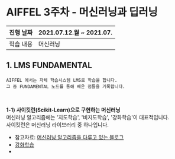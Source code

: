 # AIFFEL 3주차 - 머신러닝과 딥러닝

|진행 날짜|2021.07.12.월 ~ 2021.07.|
|---|---|
|학습 내용| 머신러닝 |

## 1. LMS FUNDAMENTAL    
    AIFFEL 에서는 자체 학습시스템 LMS로 학습을 합니다.
    그 중 FUNDAMENTAL 노드를 통해 배운 점들을 기록합니다.
<br/>

**1-1) 사이킷런(Scikit-Learn)으로 구현하는 머신러닝**  
머신러닝 알고리즘에는 '지도학습', '비지도학습', '강화학습'이 대표적입니다.<br/>
사이킷런은 머신러닝 라이브러리 중 하나입니다.

* 참고자료: [머신러닝 알고리즘을 다루고 있는 블로그](https://blogs.sas.com/content/saskorea/2017/08/22/%EC%B5%9C%EC%A0%81%EC%9D%98-%EB%A8%B8%EC%8B%A0%EB%9F%AC%EB%8B%9D-%EC%95%8C%EA%B3%A0%EB%A6%AC%EC%A6%98%EC%9D%84-%EA%B3%A0%EB%A5%B4%EA%B8%B0-%EC%9C%84%ED%95%9C-%EC%B9%98%ED%8A%B8/)
* [강화학습]()
* 
